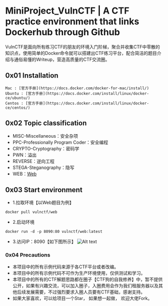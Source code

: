 # MiniProject_VulnCTF | A CTF practice environment that links Dockerhub through Github

VulnCTF是面向所有练习CTF的朋友的环境入门阶梯，聚合并收集CTF中零散的知识点，使用简单的Docker命令就可以搭建出CTF练习平台，配合简洁的题目介绍与通俗易懂的Writeup，营造高质量的CTF交流圈。 

## 0x01 Installation

```Reference documents
Mac : [官方手册](https://docs.docker.com/docker-for-mac/install/)
Ubuntu : [官方手册](https://docs.docker.com/install/linux/docker-ce/ubuntu/)
Centos : [官方手册](https://docs.docker.com/install/linux/docker-ce/centos/)
```

## 0x02 Topic classification 

*   MISC-Miscellaneous：安全杂项
*   PPC-Professionally Program Coder：安全编程
*   CRYPTO-Cryptography：密码学
*   PWN：溢出
*   REVERSE：逆向工程 
*   STEGA-Steganography：隐写 
*   WEB：[Web](./Web)

## 0x03 Start environment

* 1.拉取环境【以Web题目为例】
```     
docker pull vulnctf/web
```
* 2.启动环境
```
docker run -d -p 8090:80 vulnctf/web:latest
```
* 3.访问IP：8090【如下图所示】
![Alt text](9.png)

### 0x04 Precautions

*   本项目中的所有示例代码来源于各CTF平台或者改编。
*   本项目中的所有示例代码不可作为生产环境使用，仅供测试和学习。
*   本项目中的所有的CTF解题思路都在圈子【CTF狗的自我修养】中，暂不提供公开，如果有兴趣交流，可以加入圈子，入圈费用会作为我们租服务器以及其他后续发展需要，不过强烈要求入圈人员要有CTF基础，感谢支持。
*   如果大家喜欢，可以给项目一个Star， 如果想一起做， 欢迎大佬Fork。

